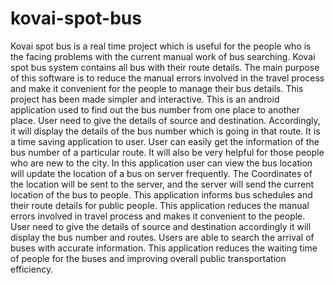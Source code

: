 # kovai-spot-bus
Kovai spot bus is a real time project which is useful for the people who is the facing
problems with the current manual work of bus searching. Kovai spot bus system contains all
bus with their route details. The main purpose of this software is to reduce the manual errors
involved in the travel process and make it convenient for the people to manage their bus
details. This project has been made simpler and interactive. This is an android application
used to find out the bus number from one place to another place. User need to give the details
of source and destination. Accordingly, it will display the details of the bus number which is
going in that route. It is a time saving application to user. User can easily get the information
of the bus number of a particular route. It will also be very helpful for those people who are
new to the city. In this application user can view the bus location will update the location of a
bus on server frequently. The Coordinates of the location will be sent to the server, and the
server will send the current location of the bus to people. This application informs bus
schedules and their route details for public people. This application reduces the manual errors
involved in travel process and makes it convenient to the people. User need to give the details
of source and destination accordingly it will display the bus number and routes. Users are able
to search the arrival of buses with accurate information. This application reduces the waiting
time of people for the buses and improving overall public transportation efficiency.
